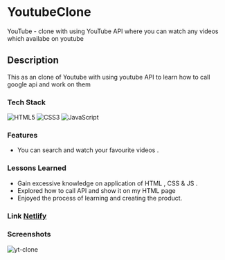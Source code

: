 # YoutubeClone
YouTube - clone with using YouTube API where you can watch any videos which availabe on youtube





## Description

This as an clone of Youtube with using youtube API to learn how to call google api and work on them 

### Tech Stack


![HTML5](https://img.shields.io/badge/html5-%23E34F26.svg?style=for-the-badge&logo=html5&logoColor=white)
![CSS3](https://img.shields.io/badge/css3-%231572B6.svg?style=for-the-badge&logo=css3&logoColor=white)
![JavaScript](https://img.shields.io/badge/javascript-%23323330.svg?style=for-the-badge&logo=javascript&logoColor=%23F7DF1E)




### Features 

- You can search and watch your favourite videos .



### Lessons Learned

- Gain excessive knowledge on application of HTML , CSS & JS .
- Explored how to call API and show it on my HTML page
- Enjoyed the process of learning and creating the product.

### Link [Netlify](https://tangerine-kleicha-1791dd.netlify.app/)

### Screenshots
![yt-clone](https://user-images.githubusercontent.com/101700934/192723197-0197e5c9-75e4-4b5a-b681-20bcd2bcda98.png)





